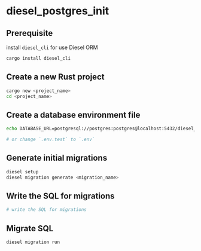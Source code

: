 # diesel_postgres_init

## Prerequisite

install `diesel_cli` for use Diesel ORM

```bash
cargo install diesel_cli
```

## Create a new Rust project

```bash
cargo new <project_name>
cd <project_name>
```

## Create a database environment file

```bash
echo DATABASE_URL=postgresql://postgres:postgres@localhost:5432/diesel_postgres_init > .env

# or change `.env.test` to `.env`
```

## Generate initial migrations

```bash
diesel setup
diesel migration generate <migration_name>
```

## Write the SQL for migrations

```bash
# write the SQL for migrations
```

## Migrate SQL

```bash
diesel migration run
```
